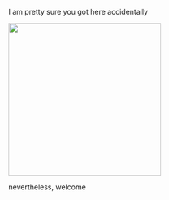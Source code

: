 I am pretty sure you got here accidentally 

<img src= "https://i.kym-cdn.com/photos/images/newsfeed/001/042/619/4ea.jpg" width= "300px">

nevertheless, welcome
